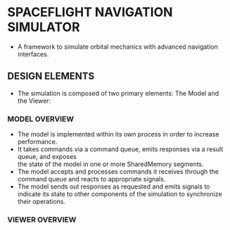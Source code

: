
# SPACEFLIGHT NAVIGATION SIMULATOR
- A framework to simulate orbital mechanics with advanced navigation interfaces.

## DESIGN ELEMENTS
- The simulation is composed of two primary elements: The Model and the Viewer:

### MODEL OVERVIEW
- The model is implemented within its own process in order to increase performance.
- It takes commands via a command queue, emits responses via a result queue, and exposes   
  the state of the model in one or more SharedMemory segments.
- The model accepts and processes commands it receives through the command queue and reacts to appropriate signals.
- The model sends out responses as requested and emits signals to indicate its state to other components of the simulation to synchronize their operations.

### VIEWER OVERVIEW
